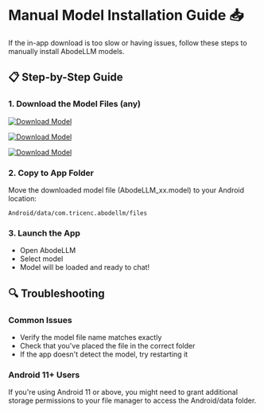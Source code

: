 # Manual Model Installation Guide 📥

If the in-app download is too slow or having issues, follow these steps to manually install AbodeLLM models.


## 📋 Step-by-Step Guide

### 1. Download the Model Files (any)

[![Download Model](https://img.shields.io/badge/Download-AbodeLLM_3.2.model-blue?style=for-the-badge)](https://huggingface.co/brendmung/AbodeLLM/resolve/main/AbodeLLM_3.2.model)

[![Download Model](https://img.shields.io/badge/Download-AbodeLLM_R1.model-blue?style=for-the-badge)](https://huggingface.co/brendmung/AbodeLLM/resolve/main/AbodeLLM_R1.model)

[![Download Model](https://img.shields.io/badge/Download-AbodeLLM_S2.model-blue?style=for-the-badge)](https://huggingface.co/brendmung/AbodeLLM/resolve/main/AbodeLLM_S2.model)



### 2. Copy to App Folder

Move the downloaded model file (AbodeLLM_xx.model) to your Android location:
```
Android/data/com.tricenc.abodellm/files
```

### 3. Launch the App

- Open AbodeLLM
- Select model
- Model will be loaded and ready to chat!

## 🔍 Troubleshooting

### Common Issues

- Verify the model file name matches exactly
- Check that you've placed the file in the correct folder
- If the app doesn't detect the model, try restarting it

### Android 11+ Users

If you're using Android 11 or above, you might need to grant additional storage permissions to your file manager to access the Android/data folder.
